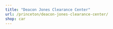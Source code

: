 ```yaml
---
title: "Deacon Jones Clearance Center"
url: /princeton/deacon-jones-clearance-center/
shop: car
---
```

